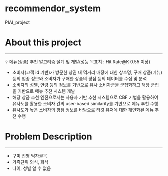 # recommendor_system
PIAI_project

# About this project

---

<aside>
💡 메뉴(상품) 추천 알고리즘 설계 및 개발(성능 목표치 : Hit Rate@K 0.55 이상)

</aside>

- 소비자(고객 id 기반)가 방문한 상권 내 먹거리 매장에 대한 상호명, 구매 상품(메뉴) 등의 업종 정보와 소비자가 구매한 상품의 평점 등의 데이터를 수집 및 분석
- 소비자의 성별, 연령 등의 정보를 기반으로 유사 소비자군을 군집화하고 해당 군집을 기반으로 메뉴 추천 시스템 개발
- 해당 상품 추천 엔진으로서는 사용자 기반 추천 시스템으로 CBF 기법을 활용하여 유사도를 활용한 소비자 간의 user-based similarity를 기반으로 메뉴 추천 수행
- 유사도가 높은 소비자의 평점 정보를 바탕으로 타깃 유저에 대한 개인화된 메뉴 추천 수행

# **Problem Description**

---

- 구미 진평 먹자골목
- 가족단위 외식, 회식
- 나이, 성별 알 수 없음
